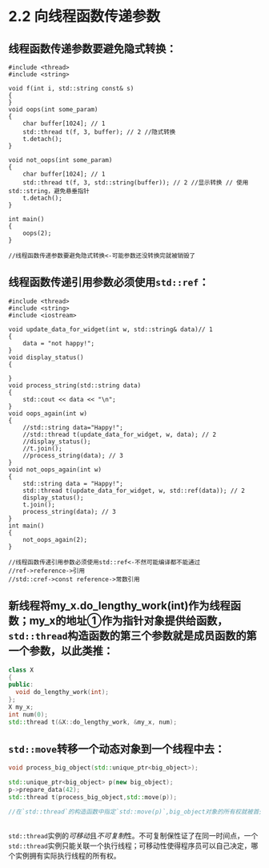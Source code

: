 # 2.2 向线程函数传递参数

## 线程函数传递参数要避免隐式转换：

```
#include <thread>
#include <string>

void f(int i, std::string const& s)
{
}
void oops(int some_param)
{
    char buffer[1024]; // 1
    std::thread t(f, 3, buffer); // 2 //隐式转换
    t.detach();
}

void not_oops(int some_param)
{
    char buffer[1024]; // 1
    std::thread t(f, 3, std::string(buffer)); // 2 //显示转换 // 使用std::string，避免悬垂指针
    t.detach();
}

int main()
{
    oops(2);
}

//线程函数传递参数要避免隐式转换<-可能参数还没转换完就被销毁了
```

## 线程函数传递引用参数必须使用`std::ref`：

```
#include <thread>
#include <string>
#include <iostream>

void update_data_for_widget(int w, std::string& data)// 1
{
    data = "not happy!";
}
void display_status()
{

}
void process_string(std::string data)
{
    std::cout << data << "\n";
}
void oops_again(int w)
{
    //std::string data="Happy!";
    //std::thread t(update_data_for_widget, w, data); // 2
    //display_status();
    //t.join();
    //process_string(data); // 3
}
void not_oops_again(int w)
{
    std::string data = "Happy!";
    std::thread t(update_data_for_widget, w, std::ref(data)); // 2
    display_status();
    t.join();
    process_string(data); // 3
}
int main()
{
    not_oops_again(2);
}

//线程函数传递引用参数必须使用std::ref<-不然可能编译都不能通过
//ref->reference->引用
//std::cref->const reference->常数引用
```

## 新线程将my_x.do_lengthy_work(int)作为线程函数；my_x的地址①作为指针对象提供给函数，`std::thread`构造函数的第三个参数就是成员函数的第一个参数，以此类推：

```c++
class X
{
public:
  void do_lengthy_work(int);
};
X my_x;
int num(0);
std::thread t(&X::do_lengthy_work, &my_x, num);
```

## `std::move`转移一个动态对象到一个线程中去：

```c++
void process_big_object(std::unique_ptr<big_object>);

std::unique_ptr<big_object> p(new big_object);
p->prepare_data(42);
std::thread t(process_big_object,std::move(p));

//在`std::thread`的构造函数中指定`std::move(p)`,big_object对象的所有权就被首先转移到新创建线程的的内部存储中，之后传递给process_big_object函数
```

## 

`std::thread`实例的*可移动*且*不可复制*性。不可复制保性证了在同一时间点，一个`std::thread`实例只能关联一个执行线程；可移动性使得程序员可以自己决定，哪个实例拥有实际执行线程的所有权。
